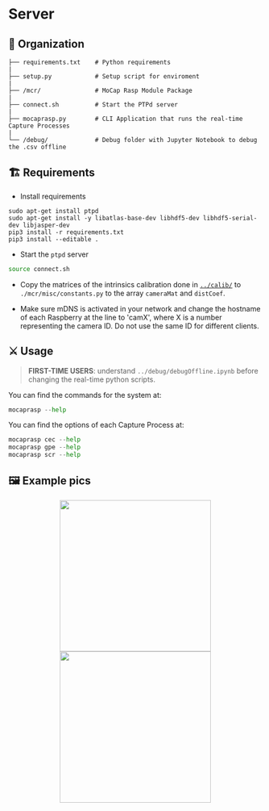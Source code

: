 # Server

## 📂 Organization

    ├── requirements.txt    # Python requirements
    |
    ├── setup.py            # Setup script for enviroment
    |
    ├── /mcr/               # MoCap Rasp Module Package 
    |
    ├── connect.sh          # Start the PTPd server
    |
    ├── mocaprasp.py        # CLI Application that runs the real-time Capture Processes
    |
    └── /debug/             # Debug folder with Jupyter Notebook to debug the .csv offline

## 🏗️ Requirements

- Install requirements
``` shell 
sudo apt-get install ptpd
sudo apt-get install -y libatlas-base-dev libhdf5-dev libhdf5-serial-dev libjasper-dev
pip3 install -r requirements.txt
pip3 install --editable .
```

- Start the `ptpd` server
``` bash
source connect.sh
```
- Copy the matrices of the intrinsics calibration done in [`../calib/`](/calib/) to `./mcr/misc/constants.py` to the array `cameraMat` and `distCoef`.

- Make sure mDNS is activated in your network and change the hostname of each Raspberry at the line to 'camX', where X is a number representing the camera ID. Do not use the same ID for different clients.

## ⚔️ Usage

>  **FIRST-TIME USERS**: understand `../debug/debugOffline.ipynb` before changing the real-time python scripts.

You can find the commands for the system at:
``` python
mocaprasp --help
```

You can find the options of each Capture Process at:
``` python
mocaprasp cec --help
mocaprasp gpe --help
mocaprasp scr --help
```

## 🖼️ Example pics

<p align="center">
<img src="https://user-images.githubusercontent.com/48807586/177630567-203f1129-dc2e-4f36-b9f5-4dd15c5e4c1d.png" height="300" align="center">
<img src="https://user-images.githubusercontent.com/48807586/177630590-ecf808d8-98f1-44f5-a3be-9fbb3b7a658d.png" height="300" align="center"><br><br>
</p>
